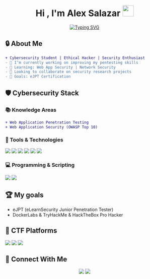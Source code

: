 <h1 align="center">Hi , I'm Alex Salazar <img src="https://media.giphy.com/media/hvRJCLFzcasrR4ia7z/giphy.gif" width="35"></h1>
<p align="center">
  <a href="https://git.io/typing-svg"><img src="https://readme-typing-svg.demolab.com?font=Fira+Code&weight=500&size=22&duration=4000&pause=1000&color=22F74B&center=true&width=600&lines=Cybersecurity+Student;Ethical+Hacker+%26+Pentester;CTF+Player;Security+Researcher;Always+Learning+New+Techniques" alt="Typing SVG" /></a>
</p>

## 🔒 About Me

```diff
+ Cybersecurity Student | Ethical Hacker | Security Enthusiast
- 🔭 I’m currently working on improving my pentesting skills
- 🌱 Learning: Web App Security | Network Security
- 👯 Looking to collaborate on security research projects
- 🥅 Goals: eJPT Certification
```


## 🛡️ Cybersecurity Stack

### 📚 Knowledge Areas
```diff
+ Web Application Penetration Testing
+ Web Application Security (OWASP Top 10)
```

### 🔧 Tools & Technologies
<p align="left">
  <img src="https://img.shields.io/badge/Kali_Linux-557C94?style=for-the-badge&logo=kali-linux&logoColor=white" />
  <img src="https://img.shields.io/badge/metasploit-%2312100E.svg?style=for-the-badge&logo=metasploit&logoColor=white" />
  <img src="https://img.shields.io/badge/Nmap-%230A0A0A.svg?style=for-the-badge&logo=Nmap&logoColor=white" />
  <img src="https://img.shields.io/badge/Burp_Suite-FF6F00?style=for-the-badge&logo=burpsuite&logoColor=white" />
  <img src="https://img.shields.io/badge/Wireshark-1679A7?style=for-the-badge&logo=wireshark&logoColor=white" />
  <img src="https://img.shields.io/badge/OWASP%20Top%2010-000000?style=for-the-badge&logo=OWASP&logoColor=white" />
</p>

### 💻 Programming & Scripting
<p align="left">
  <img src="https://img.shields.io/badge/Python-3776AB?style=for-the-badge&logo=python&logoColor=white" />
  <img src="https://img.shields.io/badge/Bash-4EAA25?style=for-the-badge&logo=gnu-bash&logoColor=white" />
</p>

## 🏆 My goals
- eJPT (eLearnSecurity Junior Penetration Tester)
- DockerLabs & TryHackMe & HackTheBox Pro Hacker

## 🚀 CTF Platforms
<p align="center">

  <a href="https://dockerlabs.es/usuarios/[tu-usuario]"><img src="https://img.shields.io/badge/DockerLabs-2496ED?style=for-the-badge&logo=docker&logoColor=white" /></a>
  <a href="[Tu perfil HTB]"><img src="https://img.shields.io/badge/Hack_The_Box-111927?style=for-the-badge&logo=Hack-The-Box&logoColor=9FEF00" /></a>
  <a href="[Tu perfil TryHackMe]"><img src="https://img.shields.io/badge/TryHackMe-212C42?style=for-the-badge&logo=TryHackMe&logoColor=white" /></a>
  
</p>

## 🔗 Connect With Me
<p align="center">
  <a href="www.linkedin.com/in/alx-salazar"><img src="https://img.shields.io/badge/LinkedIn-0077B5?style=for-the-badge&logo=linkedin&logoColor=white" /></a>
  <a href="mailto:[friedichweymer@gmail.com]"><img src="https://img.shields.io/badge/Gmail-D14836?style=for-the-badge&logo=gmail&logoColor=white" /></a>
</p>

<!--
## 🧩 Recent CTF Writeups
 Aquí puedes listar tus últimos writeups 
- [Writeup 1](link)
- [Writeup 2](link)
- [Writeup 3](link)
-->
